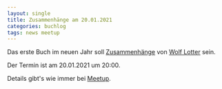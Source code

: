 ```yaml
---
layout: single
title: Zusammenhänge am 20.01.2021
categories: buchlog
tags: news meetup
---
```


Das erste Buch im neuen Jahr soll [Zusammenhänge](https://www.koerber-stiftung.de/publikationen/shop-portal/show/zusammenhaenge-260) von [Wolf Lotter](https://twitter.com/wolflotter) sein.

Der Termin ist am 20.01.2021 um 20:00.

Details gibt's wie immer bei [Meetup](https://www.meetup.com/de-DE/The-Guided-Reading-Guild/events/275525655/).